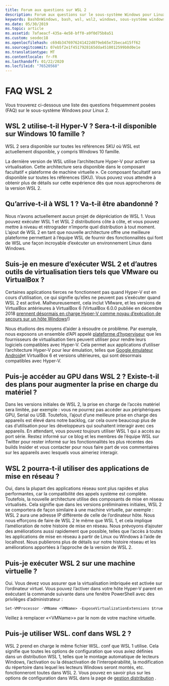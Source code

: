 ```yaml
---
title: Forum aux questions sur WSL 2
description: Forum aux questions sur le sous-système Windows pour Linux 2
keywords: BashOnWindows, bash, wsl, wsl2, windows, sous-système windows pour linux, sous-système windows, ubuntu, debian, suse, windows 10, installation
ms.date: 05/30/2019
ms.topic: article
ms.assetid: 7afaeacf-435a-4e58-bff0-a9f0d75b8a51
ms.custom: seodec18
ms.openlocfilehash: c694b3476976241422d079eb65e72beca415ff62
ms.sourcegitcommit: 07eb5f2e1f4517928165dda4510012599b0d0e1e
ms.translationtype: MT
ms.contentlocale: fr-FR
ms.lasthandoff: 01/22/2020
ms.locfileid: "76520568"
---
```

# <a name="wsl-2-faq"></a>FAQ WSL 2

Vous trouverez ci-dessous une liste des questions fréquemment posées (FAQ) sur le sous-système Windows pour Linux 2.

## <a name="does-wsl-2-use-hyper-v-will-it-be-available-on-windows-10-home"></a>WSL 2 utilise-t-il Hyper-V ? Sera-t-il disponible sur Windows 10 famille ?

WSL 2 sera disponible sur toutes les références SKU où WSL est actuellement disponible, y compris Windows 10 famille.

La dernière version de WSL utilise l’architecture Hyper-V pour activer sa virtualisation. Cette architecture sera disponible dans le composant facultatif « plateforme de machine virtuelle ». Ce composant facultatif sera disponible sur toutes les références (SKU). Vous pouvez vous attendre à obtenir plus de détails sur cette expérience dès que nous approcherons de la version WSL 2.

## <a name="what-will-happen-to-wsl-1-will-it-be-abandoned"></a>Qu’arrive-t-il à WSL 1 ? Va-t-il être abandonné ?

Nous n’avons actuellement aucun projet de dépréciation de WSL 1. Vous pouvez exécuter WSL 1 et WSL 2 distributions côte à côte, et vous pouvez mettre à niveau et rétrograder n’importe quel distribution à tout moment. L’ajout de WSL 2 en tant que nouvelle architecture offre une meilleure plateforme permettant à l’équipe WSL de fournir des fonctionnalités qui font de WSL une façon incroyable d’exécuter un environnement Linux dans Windows.

## <a name="will-i-be-able-to-run-wsl-2-and-other-3rd-party-virtualization-tools-such-as-vmware-or-virtualbox"></a>Suis-je en mesure d’exécuter WSL 2 et d’autres outils de virtualisation tiers tels que VMware ou VirtualBox ?

Certaines applications tierces ne fonctionnent pas quand Hyper-V est en cours d’utilisation, ce qui signifie qu’elles ne peuvent pas s’exécuter quand WSL 2 est activé. Malheureusement, cela inclut VMware, et les versions de VirtualBox antérieures à VirtualBox 6 (VirtualBox 6.0.0 publiée en décembre 2018 [prennent désormais en charge Hyper-V comme noyau d’exécution de secours sur un hôte Windows][1]!)

Nous étudions des moyens d’aider à résoudre ce problème. Par exemple, nous exposons un ensemble d’API appelé [plateforme d’hyperviseur][2] que les fournisseurs de virtualisation tiers peuvent utiliser pour rendre leurs logiciels compatibles avec Hyper-V. Cela permet aux applications d’utiliser l’architecture Hyper-V pour leur émulation, telles que [Google émulateur Android][3]et VirtualBox 6 et versions ultérieures, qui sont désormais compatibles avec Hyper-V.

## <a name="can-i-access-the-gpu-in-wsl-2-are-there-plans-to-increase-hardware-support"></a>Puis-je accéder au GPU dans WSL 2 ? Existe-t-il des plans pour augmenter la prise en charge du matériel ?

Dans les versions initiales de WSL 2, la prise en charge de l’accès matériel sera limitée, par exemple : vous ne pourrez pas accéder aux périphériques GPU, Serial ou USB. Toutefois, l’ajout d’une meilleure prise en charge des appareils est élevé dans notre backlog, car cela ouvre beaucoup plus de cas d’utilisation pour les développeurs qui souhaitent interagir avec ces appareils. En attendant, vous pouvez toujours utiliser WSL 1 qui a accès au port série. Restez informé sur ce blog et les membres de l’équipe WSL sur Twitter pour rester informé sur les fonctionnalités les plus récentes des builds Insider et vous contacter pour nous faire part de vos commentaires sur les appareils avec lesquels vous aimeriez interagir.

## <a name="will-wsl-2-be-able-to-use-networking-applications"></a>WSL 2 pourra-t-il utiliser des applications de mise en réseau ?

Oui, dans la plupart des applications réseau sont plus rapides et plus performantes, car la compatibilité des appels système est complète. Toutefois, la nouvelle architecture utilise des composants de mise en réseau virtualisés. Cela signifie que dans les versions préliminaires initiales, WSL 2 se comportera de façon similaire à une machine virtuelle, par exemple : WSL 2 aura une adresse IP différente de celle de l’ordinateur hôte. Nous nous efforçons de faire de WSL 2 le même que WSL 1, et cela implique l’amélioration de notre histoire de mise en réseau. Nous prévoyons d’ajouter des améliorations aussi rapidement que possible, telles que l’accès à toutes les applications de mise en réseau à partir de Linux ou Windows à l’aide de localhost. Nous publierons plus de détails sur notre histoire réseau et les améliorations apportées à l’approche de la version de WSL 2.

## <a name="can-i-run-wsl-2-in-a-virtual-machine"></a>Puis-je exécuter WSL 2 sur une machine virtuelle ?

Oui. Vous devez vous assurer que la virtualisation imbriquée est activée sur l’ordinateur virtuel. Vous pouvez l’activer dans votre hôte Hyper-V parent en exécutant la commande suivante dans une fenêtre PowerShell avec des privilèges d’administrateur :

`Set-VMProcessor -VMName <VMName> -ExposeVirtualizationExtensions $true`

Veillez à remplacer «&lt;VMName&gt;» par le nom de votre machine virtuelle.

## <a name="can-i-use-wslconf-in-wsl-2"></a>Puis-je utiliser WSL. conf dans WSL 2 ?

WSL 2 prend en charge le même fichier WSL. conf que WSL 1 utilise. Cela signifie que toutes les options de configuration que vous aviez définies dans un distribution WSL 1, telles que le montage automatique de lecteurs Windows, l’activation ou la désactivation de l’interopérabilité, la modification du répertoire dans lequel les lecteurs Windows seront montés, etc. fonctionneront toutes dans WSL 2. Vous pouvez en savoir plus sur les options de configuration dans WSL dans la page de [gestion distribution](./wsl-config.md) . 

 [1]: https://www.virtualbox.org/wiki/Changelog-6.0
 [2]: https://docs.microsoft.com/en-us/virtualization/api/
 [3]: https://devblogs.microsoft.com/visualstudio/hyper-v-android-emulator-support/
